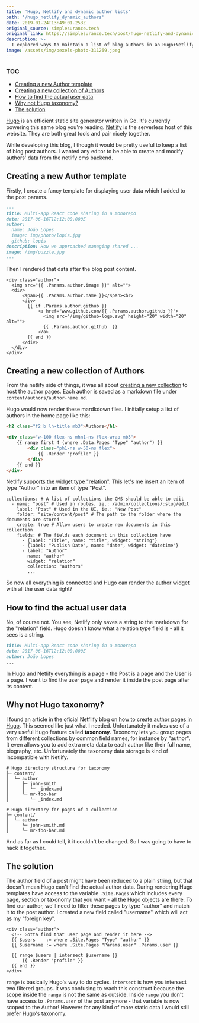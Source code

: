 ```yaml
---
title: 'Hugo, Netlify and dynamic author lists'
path: '/hugo_netlify_dynamic_authors'
date: 2019-01-24T13:49:01.253Z
original_source: simplesurance.tech
original_link: https://simplesurance.tech/post/hugo-netlify-and-dynamic-author-lists/
description: >-
  I explored ways to maintain a list of blog authors in an Hugo+NetlifyCMS blog.
image: /assets/img/pexels-photo-311269.jpeg
---
```

### TOC
 * [Creating a new Author template](#creating-a-new-author-template)
 * [Creating a new collection of Authors](#creating-a-new-collection-of-authors)
 * [How to find the actual user data](#how-to-find-the-actual-user-data)
 * [Why not Hugo taxonomy?](#why-not-hugo-taxonomy)
 * [The solution](#the-solution)


[Hugo](https://gohugo.io/) is an efficient static site generator written in Go. It's currently powering this same blog you're reading. [Netlify](https://www.netlify.com) is the serverless host of this website. They are both great tools and pair nicely together.

While developing this blog, I though it would be pretty useful to keep a list of blog post authors. I wanted any editor to be able to create and modify authors' data from the netlify cms backend.

## Creating a new Author template

Firstly, I create a fancy template for displaying user data which I added to the post params.

```markdown
---
title: Multi-app React code sharing in a monorepo
date: 2017-06-16T12:12:00.000Z
author:
  name: João Lopes
  image: img/photo/lopis.jpg
  github: lopis
description: How we approached managing shared ...
image: /img/puzzle.jpg
---
```

Then I rendered that data after the blog post content.

```
<div class="author">
  <img src="{{ .Params.author.image }}" alt="">
  <div>
      <span>{{ .Params.author.name }}</span><br>
      <div>
        {{ if .Params.author.github }}
            <a href="www.github.com/{{ .Params.author.github }}">
              <img src="/img/github-logo.svg" height="20" width="20" alt="">
              {{ .Params.author.github  }}
            </a>
        {{ end }}
      </div>
  </div>
</div>
```

## Creating a new collection of Authors

From the netlify side of things, it was all about [creating a new collection](https://www.netlifycms.org/docs/collection-types/) to host the author pages. Each author is saved as a markdown file under `content/authors/author-name.md`.

Hugo would now render these mardkdown files. I initially setup a list of authors in the home page like this:

```html
<h2 class="f2 b lh-title mb3">Authors</h1>

<div class="w-100 flex-ns mhn1-ns flex-wrap mb3">
	{{ range first 4 (where .Data.Pages "Type" "author") }}
		<div class="ph1-ns w-50-ns flex">
			{{ .Render "profile" }}
		</div>
	{{ end }}
</div>
```

Netlify [supports the widget type "relation"](https://www.netlifycms.org/docs/widgets/#relation). This let's me insert an item of type "Author" into an item of type "Post".

```
collections: # A list of collections the CMS should be able to edit
  - name: "post" # Used in routes, ie.: /admin/collections/:slug/edit
    label: "Post" # Used in the UI, ie.: "New Post"
    folder: "site/content/post" # The path to the folder where the documents are stored
    create: true # Allow users to create new documents in this collection
    fields: # The fields each document in this collection have
      - {label: "Title", name: "title", widget: "string"}
      - {label: "Publish Date", name: "date", widget: "datetime"}
      - label: "Author"
        name: "author"
        widget: "relation"
        collection: "authors"
        ...
```

So now all everything is connected and Hugo can render the author widget with all the user data right?

## How to find the actual user data

No, of course not. You see, Netlify only saves a string to the markdown for the "relation" field. Hugo doesn't know what a relation type field is - all it sees is a string.

```markdown
title: Multi-app React code sharing in a monorepo
date: 2017-06-16T12:12:00.000Z
author: João Lopes
...
```

In Hugo and Netlify everything is a page - the Post is a page and the User is a page. I want to find the user page and render it inside the post page after its content.

## Why not Hugo taxonomy?

I found an article in the oficial Netflify blog on [how to create author pages in Hugo](https://www.netlify.com/blog/2018/07/24/hugo-tips-how-to-create-author-pages/). This seemed like just what I needed. Unfortunately it makes use of a very useful Hugo feature called **taxonomy**. Taxonomy lets you group pages from different collections by common field names, for instance by "author". It even allows you to add extra meta data to each author like their full name, biography, etc. Unfortunately the taxonomy data storage is kind of incompatible with Netlify.

```
# Hugo directory structure for taxonomy
├─ content/
│  └─ author
│     ├─ john-smith
│     │  └─ _index.md
│     └─ mr-foo-bar
│        └─ _index.md

# Hugo directory for pages of a collection
├─ content/
│  └─ author
│     └─ john-smith.md
│     └─ mr-foo-bar.md
```

And as far as I could tell, it it couldn't be changed. So I was going to have to hack it together.

## The solution

The author field of a post might have been reduced to a plain string, but that doesn't mean Hugo can't find the actual author data. During rendering Hugo templates have access to the variable `.Site.Pages` which includes every page, section or taxonomy that you want - all the Hugo objects are there. To find our author, we'll need to filter these pages by type "author" and match it to the post author. I created a new field called "username" which will act as my "foreign key".

```
<div class="author">
  <!-- Gotta find that user page and render it here -->
  {{ $users    := where .Site.Pages "Type" "author" }}
  {{ $username := where .Site.Pages "Params.user" .Params.user }}

  {{ range $users | intersect $username }}
      {{ .Render "profile" }}
  {{ end }}
</div>
```

`range` is basically Hugo's way to do cycles. `intersect` is how you intersect two filtered groups. It was confusing to reach this construct because the scope inside the `range` is not the same as outside. Inside `range` you don't have access to `.Params.user` of the post anymore - that variable is now scoped to the Author! However for any kind of more static data I would still prefer Hugo's taxonomy.
